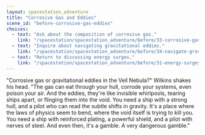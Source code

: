 ```yaml
---
layout: spacestation_adventure
title: "Corrosive Gas and Eddies"
scene_id: "before-corrosive-gas-eddies"
choices:
  - text: "Ask about the composition of corrosive gas."
    link: "/spacestation/spacestation_adventure/before/33-corrosive-gas-composition"
  - text: "Inquire about navigating gravitational eddies."
    link: "/spacestation/spacestation_adventure/before/34-navigate-gravitational-eddies"
  - text: "Return to discussing energy surges."
    link: "/spacestation/spacestation_adventure/before/31-energy-surges"
---
```


"Corrosive gas or gravitational eddies in the Veil Nebula?" Wilkins shakes his head. "The gas can eat through your hull, corrode your systems, even poison your air. And the eddies, they're like invisible whirlpools, tearing ships apart, or flinging them into the void. You need a ship with a strong hull, and a pilot who can read the subtle shifts in gravity. It's a place where the laws of physics seem to bend, where the void itself is trying to kill you. You need a ship with reinforced plating, a powerful shield, and a pilot with nerves of steel. And even then, it's a gamble. A very dangerous gamble."
